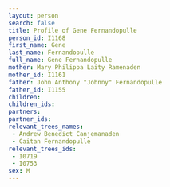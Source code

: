 ```yaml
---
layout: person
search: false
title: Profile of Gene Fernandopulle
person_id: I1168
first_name: Gene
last_name: Fernandopulle
full_name: Gene Fernandopulle
mother: Mary Philippa Laity Ramenaden
mother_id: I1161
father: John Anthony "Johnny" Fernandopulle
father_id: I1155
children:
children_ids:
partners:
partner_ids:
relevant_trees_names:
 - Andrew Benedict Canjemanaden
 - Caitan Fernandopulle
relevant_trees_ids:
 - I0719
 - I0753
sex: M
---
```



